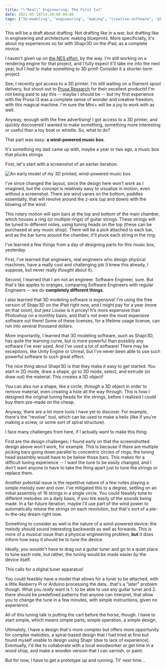 ```yaml
---
title: "\"Real\" Engineering: The First Cut"
date: 2021-05-16T14:29:08-04:00
tags: ["3d-modeling", "engineering", "making", "creative-software", "physics", "3d-printing"]
---
```


This will be a draft about drafting. Not drafting like in a war, but drafting like in engineering and architecture: making blueprints. More specificially, it's about my experiences so far with Shapr3D on the iPad, as a complete novice.

I haven't given up on [the NES effort](/posts/the-long-strange-trip), by the way. I'm still working on a rendering engine for that project, and I fully expect it'll take me into the next year, but I _had_ to make something to 3D print! Consider it a shorter-term project.

See, I recently got access to a 3D printer. I'm still waiting on a filament spool delivery, but shout-out to [Prusa Research](https://www.prusa3d.com/) for their excellent products! I'm not being paid to say this -- maybe I should be -- but my first experience with the Prusa i3 was a complete sense of wonder and creative freedom, with this magical machine. I'm sure the Mini+ will be a joy to work with as well.

Anyway, enough with the free advertising! I got access to a 3D printer, and quickly discovered I wanted to make something, something more interesting or useful than a toy boat or whistle. So, what to do?

That part was easy: **a wind-powered music box**.

It's something my dad came up with, maybe a year or two ago, a music box that plucks strings.

First, let's start with a screenshot of an earlier iteration:

![An early model of my 3D printed, wind-powered music box](/img/3dmodel.jpeg)

I've since changed the layout, since the design here won't work as I imagined, but the concept is relatively easy to visualize in motion, even without a screenshot. There are wind vanes on the bottom, paddles essentially, that will revolve around the z-axis (up and down) with the blowing of the wind.

This rotary motion will spin bars at the top and bottom of the main chamber, which houses a ring (or multiple rings) of guitar strings. These strings will be tuned to different notes, using tuning heads on the top (these can be purchased at any music shop). There will be a pick attached to each bar, and as the bar turns around the chamber, it'll pluck each string in the ring.

I've learned a few things from a day of designing parts for this music box, yesterday.

First, I've learned that engineers, real engineers who design physical machines, have a really cool and challenging job (I knew this already, I suppose, but never really _thought_ about it).

Second, I learned that I am not an engineer. Software Engineer, sure. But that's like apples to oranges, comparing Software Engineers with regular Engineers -- we do **completely different things**.

I also learned that 3D modeling software is expensive! I'm using the free version of Shapr3D on the iPad right now, and I might pay for a year (more on that soon), but jeez Louise is it pricey! It's more expensive than Photoshop on a monthly basis, and that's not even the most expensive software out there! Some of these licenses, for a lifetime usage license, can run into several thousand dollars.

More importantly, I learned that 3D modeling software, such as Shapr3D, has quite the learning curve, but is more powerful than possibly any software I've ever used. And I've used a lot of software! There may be exceptions, like Unity Engine or Unreal, but I've never been able to use such powerful software to such great effect.

The nice thing about Shapr3D is that they make it easy to get started. You start in 2D mode, draw a shape, go to 3D mode, select, and extrude (or draw out) the material. This creates a 3D object!

You can also run a shape, like a circle, _through_ a 3D object in order to remove material, even creating a hole all the way through. This is how I designed the original tuning heads for the strings, before I realized I could buy them pre-made on the cheap.

Anyway, there are a lot more tools I have yet to discover. For example, there's the "revolve" tool, which can be used to make a helix (like if you're making a screw, or some sort of spiral structure).

I face many challenges from here, if I actually want to make this thing. 

First are the design challenges: I found early on that the screenshotted design above won't work, for example. This is because if there are multiple picking bars going down parallel to concentric circles of rings, the tuning head assembly would have to be below those bars. This makes for a difficult tuning experience -- I want the tune to be easily changed, and I don't want anyone to have to take the thing apart just to tune the strings or replace them.

Another potential issue is the repetitive nature of a few notes playing a simple melody over and over. I've mitigated this to a degree, settling on an initial assembly of 16 strings in a single circle. You could feasibly tune to different melodies on a daily basis, if you tire easily of the sounds being made. In a far-future iteration, maybe I'll use part of the wind power to automatically retune the strings on each revolution, but that's sort of a pie-in-the-sky dream right now.

Something to consider as well is the nature of a wind-powered device: the melody should sound interesting backwards as well as forwards. This is more of a musical issue than a physical engineering problem, **but** it does inform how easy it should be to tune the device.

Ideally, you wouldn't have to drag out a guitar tuner and go to a quiet place to tune each note, but rather, the tuning would be made easier _by_ the device itself.

This calls for a digital tuner apparatus!

You could feasibly have a model that allows for a tuner to be attached, with a little Rasberry Pi or Arduino processing the data...that's a "later" problem though. What you _really_ want is 1. to be able to use any guitar tuner and 2. there should be predefined patterns that anyone can interpret, that allow you to change the tune in a few minutes, with simple instructions, given no experience.

All of this tuning talk is putting the cart before the horse, though. I have to start simple, which means simple parts, simple operation, a simple design.

Ultimately, I have a design that's more complex but offers more opportunity for complex melodies, a spiral-based design that I had tried at first but found myself unable to design using Shapr (due to lack of experience). Eventually, I'd like to collaborate with a local woodworker or get time in a wood shop, and make a wooden version that I can varnish, or paint.

But for now, I have to get a prototype up and running. Til' next time...
